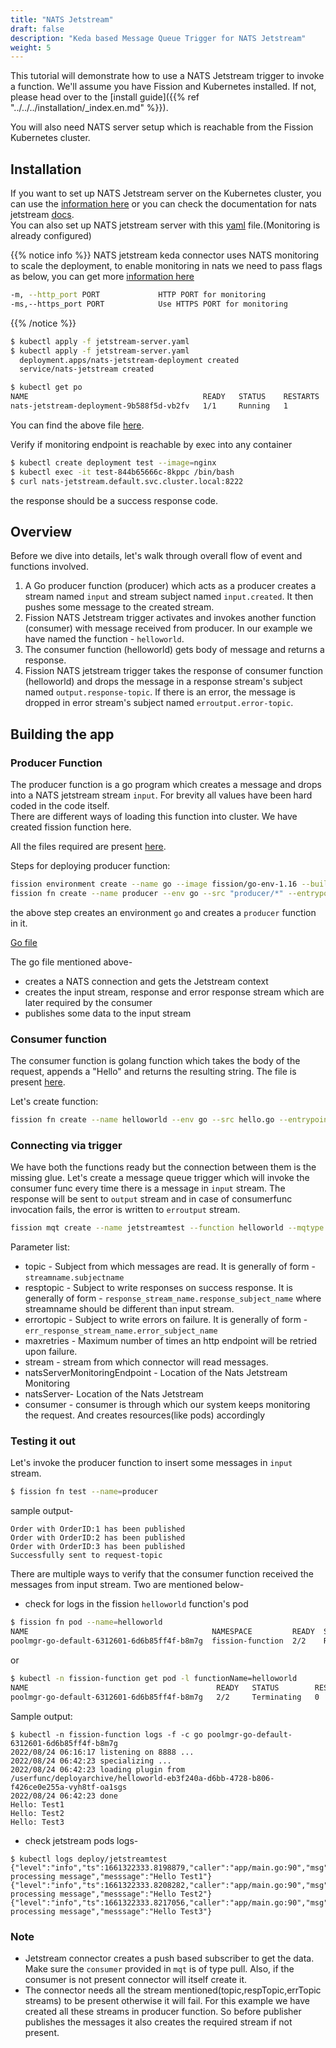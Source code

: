 ```yaml
---
title: "NATS Jetstream"
draft: false
description: "Keda based Message Queue Trigger for NATS Jetstream"
weight: 5
---
```


This tutorial will demonstrate how to use a NATS Jetstream trigger to invoke a function.
We'll assume you have Fission and Kubernetes installed.
If not, please head over to the [install guide]({{% ref "../../../installation/_index.en.md" %}}).

You will also need NATS server setup which is reachable from the Fission Kubernetes cluster.

## Installation

If you want to set up NATS Jetstream server on the Kubernetes cluster, you can use the [information here](https://github.com/nats-io/k8s) or you can check the documentation for nats jetstream [docs](https://docs.nats.io/running-a-nats-service/nats-kubernetes).  
You can also set up NATS jetstream server with this [yaml](https://github.com/fission/keda-connectors/blob/master/nats-jetstream-http-connector/test/jetstream/jetstream-server.yaml) file.(Monitoring is already configured)

{{% notice info %}}
NATS jetstream keda connector uses NATS monitoring to scale the deployment, to enable monitoring in nats we need to pass flags as below, you can get more [information here](https://docs.nats.io/nats-server/configuration/monitoring)

```bash
-m, --http_port PORT             HTTP PORT for monitoring
-ms,--https_port PORT            Use HTTPS PORT for monitoring
```

{{% /notice %}}

```sh
$ kubectl apply -f jetstream-server.yaml
$ kubectl apply -f jetstream-server.yaml
  deployment.apps/nats-jetstream-deployment created
  service/nats-jetstream created

$ kubectl get po
NAME                                       READY   STATUS    RESTARTS   AGE
nats-jetstream-deployment-9b588f5d-vb2fv   1/1     Running   1          5h40m
```

You can find the above file [here](https://github.com/fission/keda-connectors/blob/master/nats-jetstream-http-connector/test/jetstream/jetstream-server.yaml).

Verify if monitoring endpoint is reachable by exec into any container

```sh
$ kubectl create deployment test --image=nginx
$ kubectl exec -it test-844b65666c-8kppc /bin/bash
$ curl nats-jetstream.default.svc.cluster.local:8222
```
the response should be a success response code.

## Overview

Before we dive into details, let's walk through overall flow of event and functions involved.

1. A Go producer function (producer) which acts as a producer creates a stream named `input` and stream subject named `input.created`. It then pushes some message to the created stream.
2. Fission NATS Jetstream trigger activates and invokes another function (consumer) with message received from producer. In our example we have named the function - `helloworld`.
3. The consumer function (helloworld) gets body of message and returns a response.
4. Fission NATS jetstream trigger takes the response of consumer function (helloworld) and drops the message in a response stream's subject named `output.response-topic`. If there is an error, the message is dropped in error stream's subject named `erroutput.error-topic`.

## Building the app

### Producer Function

The producer function is a go program which creates a message and drops into a NATS jetstream stream `input`.
For brevity all values have been hard coded in the code itself.  
There are different ways of loading this function into cluster. We have created fission function here. 
<!-- TODO: path of file is to be changed -->
All the files required are present [here](https://github.com/fission/examples/tree/jetstream-example/miscellaneous/message-queue-trigger/nats-jetstream/producer).

Steps for deploying producer function:

```sh
fission environment create --name go --image fission/go-env-1.16 --builder fission/go-builder-1.16
fission fn create --name producer --env go --src "producer/*" --entrypoint Handler 
```
the above step creates an environment `go` and creates a `producer` function in it.

<!-- TODO: path of file is to be changed -->
[Go file](https://github.com/fission/examples/blob/jetstream-example/miscellaneous/message-queue-trigger/nats-jetstream/producer/main.go)

The go file mentioned above-
- creates a NATS connection and gets the Jetstream context
- creates the input stream, response and error response stream which are later required by the consumer
- publishes some data to the input stream 


### Consumer function

The consumer function is golang function which takes the body of the request, appends a "Hello" and returns the resulting string. The file is present [here](https://github.com/fission/examples/blob/jetstream-example/miscellaneous/message-queue-trigger/nats-jetstream/consumer/main.go).


Let's create function:

```bash
fission fn create --name helloworld --env go --src hello.go --entrypoint Handler
```

### Connecting via trigger

We have both the functions ready but the connection between them is the missing glue.
Let's create a message queue trigger which will invoke the consumer func every time there is a message in `input` stream.
The response will be sent to `output` stream and in case of consumerfunc invocation fails, the error is written to `erroutput` stream.

```bash
fission mqt create --name jetstreamtest --function helloworld --mqtype nats-jetstream --mqtkind keda --topic input.created --resptopic output.response-topic --errortopic erroutput.error-topic --maxretries 3 --metadata stream=input --metadata natsServerMonitoringEndpoint=nats-jetstream.default.svc.cluster.local:8222 --metadata natsServer=nats://nats-jetstream.default.svc.cluster.local:4222 --metadata consumer=fission_consumer
```

Parameter list:

- topic - Subject from which messages are read. It is generally of form - `streamname.subjectname`
- resptopic - Subject to write responses on success response.  It is generally of form - `response_stream_name.response_subject_name` where streamname should be different than input stream.
- errortopic - Subject to write errors on failure.  It is generally of form - `err_response_stream_name.error_subject_name`
- maxretries - Maximum number of times an http endpoint will be retried upon failure.
- stream - stream from which connector will read messages.
- natsServerMonitoringEndpoint - Location of the Nats Jetstream Monitoring
- natsServer- Location of the Nats Jetstream
- consumer - consumer is through which our system keeps monitoring the request. And creates resources(like pods) accordingly

### Testing it out

Let's invoke the producer function to insert some messages in `input` stream.

```bash
$ fission fn test --name=producer
```
sample output-

```
Order with OrderID:1 has been published
Order with OrderID:2 has been published
Order with OrderID:3 has been published
Successfully sent to request-topic
```

There are multiple ways to verify that the consumer function received the messages from input stream. Two are mentioned below- 

- check for logs in the fission `helloworld` function's pod

```sh
$ fission fn pod --name=helloworld
NAME                                         NAMESPACE         READY  STATUS   IP            EXECUTORTYPE  MANAGED  
poolmgr-go-default-6312601-6d6b85ff4f-b8m7g  fission-function  2/2    Running  10.244.0.188  poolmgr       false 
```
or 
```sh
$ kubectl -n fission-function get pod -l functionName=helloworld
NAME                                          READY   STATUS        RESTARTS   AGE
poolmgr-go-default-6312601-6d6b85ff4f-b8m7g   2/2     Terminating   0          30m
```

Sample output:
```text
$ kubectl -n fission-function logs -f -c go poolmgr-go-default-6312601-6d6b85ff4f-b8m7g 
2022/08/24 06:16:17 listening on 8888 ...
2022/08/24 06:42:23 specializing ...
2022/08/24 06:42:23 loading plugin from /userfunc/deployarchive/helloworld-eb3f240a-d6bb-4728-b806-f426ce0e255a-vyh8tf-oa1sgs
2022/08/24 06:42:23 done
Hello: Test1
Hello: Test2
Hello: Test3
```

- check jetstream pods logs-
```
$ kubectl logs deploy/jetstreamtest
{"level":"info","ts":1661322333.8198879,"caller":"app/main.go:90","msg":"Done processing message","messsage":"Hello Test1"}
{"level":"info","ts":1661322333.8208282,"caller":"app/main.go:90","msg":"Done processing message","messsage":"Hello Test2"}
{"level":"info","ts":1661322333.8217056,"caller":"app/main.go:90","msg":"Done processing message","messsage":"Hello Test3"}
```

### Note
- Jetstream connector creates a push based subscriber to get the data. Make sure the `consumer` provided in `mqt` is of type pull. Also, if the consumer is not present connector will itself create it.
- The connector needs all the stream mentioned(topic,respTopic,errTopic streams) to be present otherwise it will fail. For this example we have created all these streams in producer function. So before publisher publishes the messages it also creates the required stream if not present.
